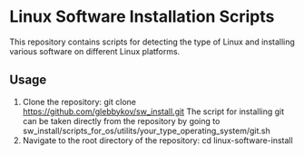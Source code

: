 # Linux Software Installation Scripts

This repository contains scripts for detecting the type of Linux and installing various software on different Linux platforms.

## Usage

1. Clone the repository: 
git clone https://github.com/glebbykov/sw_install.git
The script for installing git can be taken directly from the repository by going to sw_install/scripts_for_os/utilits/your_type_operating_system/git.sh
2. Navigate to the root directory of the repository:
cd linux-software-install

